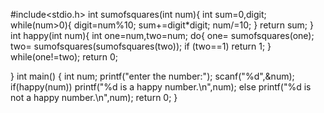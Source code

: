 #include<stdio.h>
int sumofsquares(int num){
    int sum=0,digit;
    while(num>0){
        digit=num%10;
        sum+=digit*digit;
        num/=10;
    }
    return sum;
}
int happy(int num){
    int one=num,two=num;
    do{
        one= sumofsquares(one);
        two= sumofsquares(sumofsquares(two));
        if (two==1)
        return 1;
    }
        while(one!=two);
        return 0;
    
}
int main()
{
    int num;
    printf("enter the number:");
    scanf("%d",&num);
    if(happy(num))
    printf("%d is a happy number.\n",num);
    else
    printf("%d is not a happy number.\n",num);
    return 0;
}
